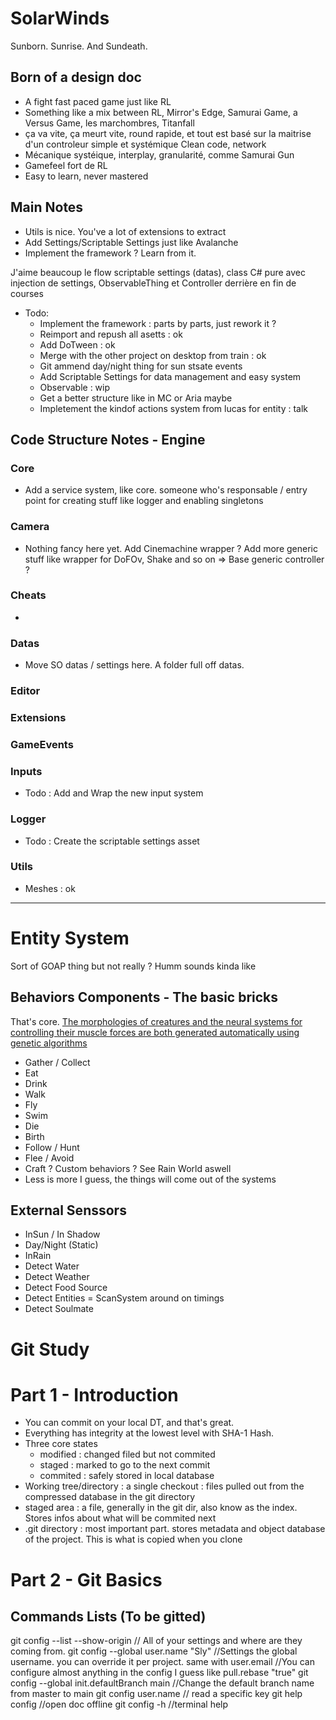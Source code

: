 # SolarWinds
 Sunborn. Sunrise. And Sundeath.

## Born of a design doc
- A fight fast paced game just like RL 
- Something like a mix between RL, Mirror's Edge, Samurai Game, a Versus Game, les marchombres, Titanfall
- ça va vite, ça meurt vite, round rapide, et tout est basé sur la maitrise d'un controleur simple et systémique
	Clean code, network
- Mécanique systéique, interplay, granularité, comme Samurai Gun
- Gamefeel fort de RL
- Easy to learn, never mastered

## Main Notes
- Utils is nice. You've a lot of extensions to extract
- Add Settings/Scriptable Settings just like Avalanche
- Implement the framework ? Learn from it.

J'aime beaucoup le flow scriptable settings (datas), class C# pure avec injection de settings, ObservableThing et Controller derrière en fin de courses

- Todo: 
	- Implement the framework : parts by parts, just rework it ?
	- Reimport and repush all asetts : ok
	- Add DoTween : ok
	- Merge with the other project on desktop from train : ok 
	- Git ammend day/night thing for sun stsate events
	- Add Scriptable Settings for data management and easy system
	- Observable : wip
	- Get a better structure like in MC or Aria maybe
	- Impletement the kindof actions system from lucas for entity : talk

## Code Structure Notes - Engine

### Core
- Add a service system, like core. someone who's responsable / entry point for creating stuff like logger and enabling singletons
### Camera
- Nothing fancy here yet. Add Cinemachine wrapper ? Add more generic stuff like wrapper for DoFOv, Shake  and so on => Base generic controller ?
### Cheats
- 
### Datas
- Move SO datas / settings here. A folder full off datas.
### Editor
### Extensions
### GameEvents
### Inputs
- Todo : Add and Wrap the new input system
### Logger
- Todo : Create the scriptable settings asset
### Utils
- Meshes : ok


___ 

# Entity System

Sort of GOAP thing but not really ? Humm sounds kinda like

## Behaviors Components - The basic bricks

That's core.
[The morphologies of creatures and the neural systems for
controlling their muscle forces are both generated automatically
using genetic algorithms](https://www.karlsims.com/papers/siggraph94.pdf)

- Gather / Collect
- Eat
- Drink
- Walk
- Fly
- Swim
- Die
- Birth
- Follow / Hunt
- Flee / Avoid
- Craft ? Custom behaviors ? See Rain World aswell
- Less is more I guess, the things will come out of the systems
## External Senssors
- InSun / In Shadow
- Day/Night (Static)
- InRain
- Detect Water
- Detect Weather
- Detect Food Source
- Detect Entities = ScanSystem around on timings
- Detect Soulmate


# Git Study
# Part 1 - Introduction
- You can commit on your local DT, and that's great.
- Everything has integrity at the lowest level with SHA-1 Hash.
- Three core states
	- modified : changed filed but not commited
	- staged : marked to go to the next commit
	- commited : safely stored in local database
- Working tree/directory : a single checkout : files pulled out from the compressed database in the git directory
- staged area : a file, generally in the git dir, also know as the index. Stores infos about what will be commited next 
- .git directory : most important part. stores metadata and object database of the project. This is what is copied when you clone

# Part 2 - Git Basics

## Commands Lists (To be gitted)
git config --list --show-origin 		// All of your settings and where are they coming from.
git config --global user.name "Sly"		//Settings the global username. you can override it per project. same with user.email
//You can configure almost anything in the config I guess like pull.rebase "true"
git config --global init.defaultBranch main 			//Change the default branch name from master to main
git config user.name				// read a specific key
git help config 					//open doc offline
git config -h 						//terminal help